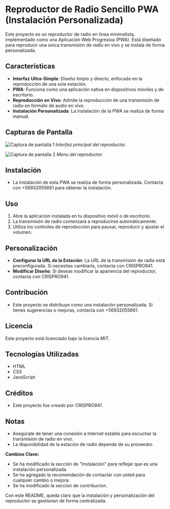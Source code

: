 # Reproductor de Radio Sencillo PWA (Instalación Personalizada)

Este proyecto es un reproductor de radio en línea minimalista, implementado como una Aplicación Web Progresiva (PWA). Está diseñado para reproducir una única transmisión de radio en vivo y se instala de forma personalizada.

## Características

* **Interfaz Ultra-Simple**: Diseño limpio y directo, enfocado en la reproducción de una sola estación.
* **PWA**: Funciona como una aplicación nativa en dispositivos móviles y de escritorio.
* **Reproducción en Vivo**: Admite la reproducción de una transmisión de radio en formato de audio en vivo.
* **Instalación Personalizada**: La instalación de la PWA se realiza de forma manual.

## Capturas de Pantalla

![Captura de pantalla 1](https://i.ibb.co/QFNwrFWf/image.png)
*Interfaz principal del reproductor.*

![Captura de pantalla 2](https://i.ibb.co/vvstPd8P/image.png)
*Menu del reproductor.*



## Instalación

* La instalación de esta PWA se realiza de forma personalizada. Contacta con +56932055661 para obtener la instalación.

## Uso

1.  Abre la aplicación instalada en tu dispositivo móvil o de escritorio.
2.  La transmisión de radio comenzará a reproducirse automáticamente.
3.  Utiliza los controles de reproducción para pausar, reproducir y ajustar el volumen.

## Personalización

* **Configurar la URL de la Estación**: La URL de la transmisión de radio está preconfigurada. Si necesitas cambiarla, contacta con CRISPRO941.
* **Modificar Diseño**: Si deseas modificar la apariencia del reproductor, contacta con CRISPRO941.

## Contribución

* Este proyecto se distribuye como una instalación personalizada. Si tienes sugerencias o mejoras, contacta con +56932055661.

## Licencia

Este proyecto está licenciado bajo la licencia MIT.

## Tecnologías Utilizadas

* HTML
* CSS
* JavaScript

## Créditos

* Este proyecto fue creado por CRISPRO941.


## Notas

* Asegúrate de tener una conexión a Internet estable para escuchar la transmisión de radio en vivo.
* La disponibilidad de la estación de radio depende de su proveedor.

**Cambios Clave:**

* Se ha modificado la sección de "Instalación" para reflejar que es una instalación personalizada.
* Se ha agregado la recomendación de contactar con usted para cualquier cambio o mejora.
* Se ha modificado la seccion de contribucion.

Con este README, queda claro que la instalación y personalización del reproductor se gestionan de forma centralizada.
